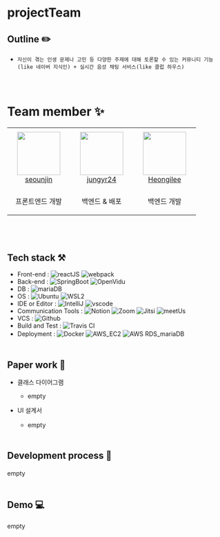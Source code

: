 # projectTeam

## Outline :pencil2:
  
- `자신이 겪는 인생 문제나 고민 등 다양한 주제에 대해 토론할 수 있는 커뮤니티 기능 (like 네이버 지식인) + 실시간 음성 채팅 서비스(like 클럽 하우스)`   
　   
　   
# Team member :sparkles:

<table>
  <tr height="140px">
    <td align="center" width="130px">
        <a href="https://github.com/seounjin"><img height="100px" width="100px" src="https://avatars.githubusercontent.com/u/39517396?v=4"/></a>
        <br />
        <a href="https://github.com/seounjin">seounjin</a>
    </td>
    <td align="center" width="130px">
        <a href="https://github.com/jungyr24"><img height="100px" width="100px" src="https://avatars.githubusercontent.com/u/37285946?v=4"/></a>
        <br />
        <a href="https://github.com/jungyr24">jungyr24</a>
    </td>
    <td align="center" width="130px">
        <a href="https://github.com/Heongilee"><img height="100px" width="100px" src="https://avatars.githubusercontent.com/u/55871242?v=4"/></a>
        <br />
        <a href="https://github.com/Heongilee">Heongilee</a>
    </td>
  </tr>
  <tr height="50px">
    <td align="center">
      <p>프론트엔드 개발</p>
    </td>
    <td align="center">
      <p>백엔드 & 배포</p>
    </td>
    <td align="center">
      <p>백엔드 개발</p>
    </td>
  </tr>
</table>
  
　   
　   
## Tech stack :hammer_and_pick:

- Front-end : ![reactJS](https://img.shields.io/badge/ReactJS-버전-%2361DAFB?logo=React) ![webpack](https://img.shields.io/badge/Webpack-　-%23000000?logo=Webpack)   
- Back-end : ![SpringBoot](https://img.shields.io/badge/SpringBoot-2.5.2-%236DB33F?logo=SpringBoot) ![OpenVidu](https://img.shields.io/badge/OpenVidu-2.19.0-%23333333?logo=WebRTC)   
- DB : ![mariaDB](https://img.shields.io/badge/MariaDB-10.4.13-%23003545?logo=MariaDB)   
- OS : ![Ubuntu](https://img.shields.io/badge/Ubuntu-20.04%20LTS-%23E95420?logo=Ubuntu) ![WSL2](https://img.shields.io/badge/WSL2-%20GNU%2FLinux%204.19.128-%23FCC624?logo=Linux)   
- IDE or Editor : ![IntelliJ](https://img.shields.io/badge/IntelliJ-11.0.10%2B9--b1341.41%20amd64-%23000000?logo=intelliJ%20IDEA) ![vscode](https://img.shields.io/badge/vscode-1.58.1-%23007ACC?logo=Visual%20Studio%20Code)   
- Communication Tools : ![Notion](https://img.shields.io/badge/Notion-2.11.23.9.0.14-%23000000?logo=Notion) ![Zoom](https://img.shields.io/badge/zoom-5.7.1-%232D8CFF?logo=Zoom) ![Jitsi](https://img.shields.io/badge/Jitsi-2.0.6173-%2397979A?logo=Jitsi) ![meetUs](https://img.shields.io/badge/meetUs-v1.3.2.5-%230082FC)   
- VCS : ![Github](https://img.shields.io/badge/Github-%23181717?logo=GitHub)
- Build and Test : ![Travis CI](https://img.shields.io/badge/Travis%20CI-%EB%AF%B8%EC%A0%95-%233EAAAF?logo=Travis%20CI)   
- Deployment : ![Docker](https://img.shields.io/badge/Docker-20.10.8-%232496ED?logo=Docker) ![AWS_EC2](https://img.shields.io/badge/AWS__EC2-t2.micro-%23232F3E?logo=Amazon%20AWS) ![AWS RDS_mariaDB](https://img.shields.io/badge/AWS%20RDS_mariaDB-10.4.13-%23232F3E?logo=Amazon%20AWS)
　   
　   
## Paper work :page_with_curl:

- 클래스 다이어그램
    - empty
    
- UI 설계서
    - empty
　   
　   
## Development process :date:

empty
　   
　   
## Demo :computer:

empty
　   
　   
